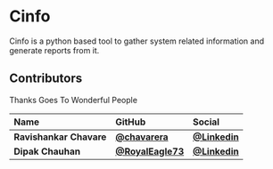 # Cinfo
Cinfo is a python based tool to gather system related information and generate reports from it.

## Contributors
Thanks Goes To Wonderful People

| Name                | GitHub                                       | Social                                                |
| :------------------ | :------------------------------------------- | :---------------------------------------------------- |
| **Ravishankar Chavare** | [**@chavarera**](https://github.com/chavarera) | [**@Linkedin**](https://www.linkedin.com/in/ravishankar-chavare-84474a102/) |
| **Dipak Chauhan**    | [**@RoyalEagle73**](https://github.com/RoyalEagle73)     | [**@Linkedin**](https://www.linkedin.com/in/deepak-chauhan-173756170/)     |
